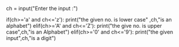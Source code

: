 ch = input("Enter the input :")

if(ch>='a' and ch<='z'):
    print("the given no. is lower case" ,ch,"is an alphabet")
elif(ch>='A' and ch<='Z'):
        print("the give no. is upper case",ch,"is an Alphabet")
elif(ch>='0' and ch<='9'):
        print("the given input",ch,"is a digit")
            
